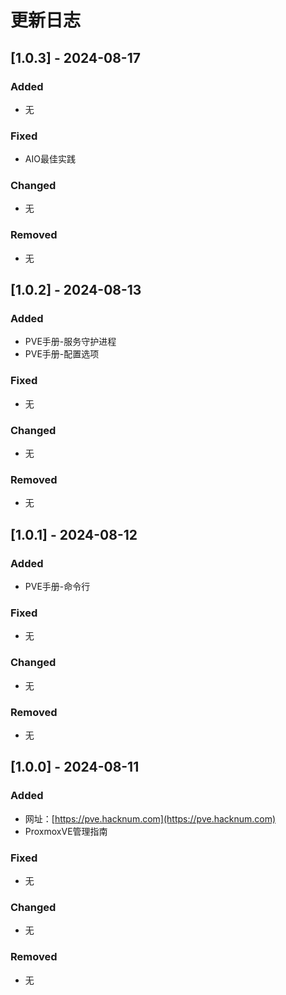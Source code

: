  # 更新日志

## [1.0.3] - 2024-08-17

### Added

- 无

### Fixed

- AIO最佳实践

### Changed

- 无

### Removed

- 无


## [1.0.2] - 2024-08-13

### Added

- PVE手册-服务守护进程
- PVE手册-配置选项

### Fixed

- 无

### Changed

- 无

### Removed

- 无

## [1.0.1] - 2024-08-12

### Added

- PVE手册-命令行

### Fixed

- 无

### Changed

- 无

### Removed

- 无

## [1.0.0] - 2024-08-11

### Added

- 网址：[https://pve.hacknum.com](https://pve.hacknum.com)
- ProxmoxVE管理指南

### Fixed

- 无

### Changed

- 无

### Removed

- 无

